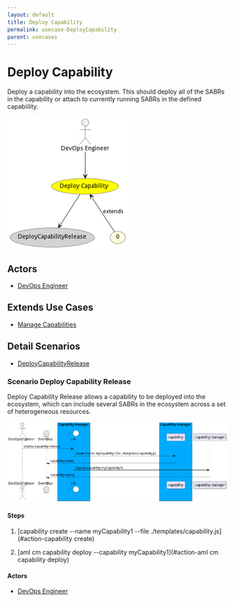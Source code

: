 ```yaml
---
layout: default
title: Deploy Capability
permalink: usecase-DeployCapability
parent: usecases
---
```

# Deploy Capability

Deploy a capability into the ecosystem. This should deploy all of the SABRs in the capability or attach to currently running SABRs in the defined capabiility.

![Activities Diagram](./Activities.png)

## Actors

* [DevOps Engineer](actor-devops)





## Extends Use Cases


* [Manage Capabilities](usecase-ManageCapabilities)







## Detail Scenarios

* [DeployCapabilityRelease](#scenario-DeployCapabilityRelease)



### Scenario Deploy Capability Release

Deploy Capability Release allows a capability to be deployed into the ecosystem, which can include several SABRs in the ecosystem across a set of heterogeneous resources.

![Scenario DeployCapabilityRelease](./DeployCapabilityRelease.png)

#### Steps

1. [capability create --name myCapability1 --file ./templates/capability.js](#action-capability create)

1. [aml cm capability deploy --capability myCapability1](#action-aml cm capability deploy)


#### Actors

* [DevOps Engineer](actor-devops)




